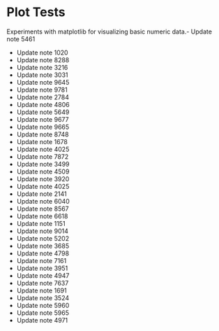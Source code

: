 # Plot Tests

Experiments with matplotlib for visualizing basic numeric data.- Update note 5461
- Update note 1020
- Update note 8288
- Update note 3216
- Update note 3031
- Update note 9645
- Update note 9781
- Update note 2784
- Update note 4806
- Update note 5649
- Update note 9677
- Update note 9665
- Update note 8748
- Update note 1678
- Update note 4025
- Update note 7872
- Update note 3499
- Update note 4509
- Update note 3920
- Update note 4025
- Update note 2141
- Update note 6040
- Update note 8567
- Update note 6618
- Update note 1151
- Update note 9014
- Update note 5202
- Update note 3685
- Update note 4798
- Update note 7161
- Update note 3951
- Update note 4947
- Update note 7637
- Update note 1691
- Update note 3524
- Update note 5960
- Update note 5965
- Update note 4971
